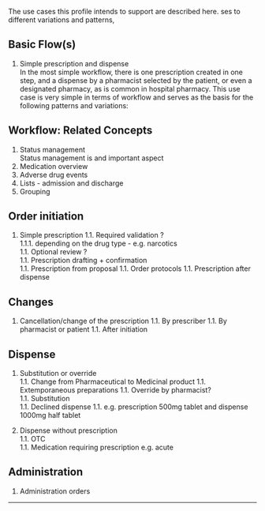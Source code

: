 The use cases this profile intends to support are described here. ses to different variations and patterns, 


## Basic Flow(s)

1. Simple prescription and dispense  
In the most simple workflow, there is one prescription created in one step, and a dispense by a pharmacist selected by the patient, or even a designated pharmacy, as is common in hospital pharmacy. This use case is very simple in terms of workflow and serves as the basis for the following patterns and variations:


## Workflow: Related Concepts

1. Status management  
   Status management is and important aspect
1. Medication overview  
1. Adverse drug events  
1. Lists - admission and discharge  
1. Grouping  


## Order initiation

1. Simple prescription
1.1. Required validation ?  
1.1.1. depending on the drug type - e.g. narcotics  
1.1. Optional review ?  
1.1. Prescription drafting + confirmation  
1.1. Prescription from proposal
1.1. Order protocols
1.1. Prescription after dispense

## Changes
1. Cancellation/change of the prescription 
1.1. By prescriber
1.1. By pharmacist or patient
1.1. After initiation


## Dispense
1. Substitution or override  
1.1. Change from Pharmaceutical to Medicinal product
1.1. Extemporaneous preparations
1.1. Override by pharmacist?  
1.1. Substitution  
1.1. Declined dispense 
1.1. e.g. prescription 500mg tablet and dispense 1000mg half tablet

1. Dispense without prescription  
1.1. OTC  
1.1. Medication requiring prescription e.g. acute 

## Administration
1. Administration orders






<hr/>







